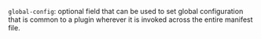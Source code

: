 `global-config`: optional field that can be used to set global configuration that is common to a plugin wherever it is invoked across the entire manifest file.
